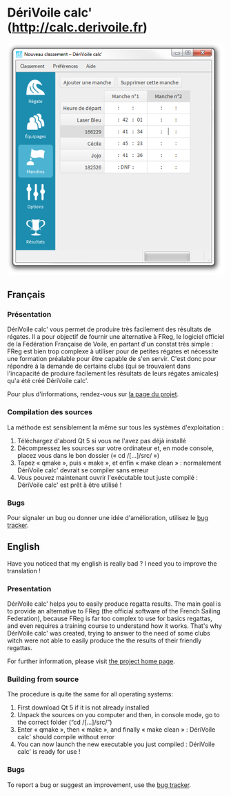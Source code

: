 # DériVoile calc' (http://calc.derivoile.fr)

![](http://github.com/piero-la-lune/DeriVoile-calc/raw/master/img/screenshot.png)


## Français

### Présentation

DériVoile calc' vous permet de produire très facilement des résultats de régates. Il a pour objectif de fournir une alternative à FReg, le logiciel officiel de la Fédération Française de Voile, en partant d'un constat très simple : FReg est bien trop complexe à utiliser pour de petites régates et nécessite une formation préalable pour être capable de s'en servir. C'est donc pour répondre à la demande de certains clubs (qui se trouvaient dans l'incapacité de produire facilement les résultats de leurs régates amicales) qu'a été créé DériVoile calc'.

Pour plus d'informations, rendez-vous sur [la page du projet](http://calc.derivoile.fr).

### Compilation des sources

La méthode est sensiblement la même sur tous les systèmes d'exploitation :

1. Téléchargez d'abord Qt 5 si vous ne l'avez pas déjà installé
2. Décompressez les sources sur votre ordinateur et, en mode console, placez vous dans le bon dossier (« cd /[...]/src/ »)
3. Tapez « qmake », puis « make », et enfin « make clean » : normalement DériVoile calc' devrait se compiler sans erreur
4. Vous pouvez maintenant ouvrir l'exécutable tout juste compilé : DériVoile calc' est prêt à être utilisé !

### Bugs

Pour signaler un bug ou donner une idée d'amélioration, utilisez le [bug tracker](http://bugs.derivoile.fr/DeriVoile-calc/dashboard).




## English

Have you noticed that my english is really bad ? I need you to improve the translation !

### Presentation

DériVoile calc' helps you to easily produce regatta results. The main goal is to provide an alternative to FReg (the official software of the French Sailing Federation), because FReg is far too complex to use for basics regattas, and even requires a training course to understand how it works. That's why DériVoile calc' was created, trying to answer to the need of some clubs witch were not able to easily produce the the results of their friendly regattas.

For further information, please visit [the project home page](http://calc.derivoile.fr).

### Building from source

The procedure is quite the same for all operating systems:

1. First download Qt 5 if it is not already installed
2. Unpack the sources on you computer and then, in console mode, go to the correct folder (“cd /[...]/src/”)
3. Enter « qmake », then « make », and finally « make clean » : DériVoile calc' should compile without error
4. You can now launch the new executable you just compiled : DériVoile calc' is ready for use !

### Bugs

To report a bug or suggest an improvement, use the [bug tracker](http://bugs.derivoile.fr/DeriVoile-calc/dashboard).